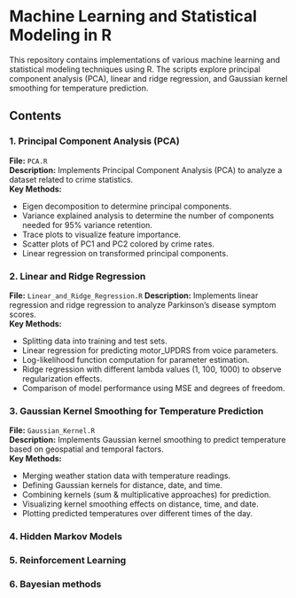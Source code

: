# Machine Learning and Statistical Modeling in R
This repository contains implementations of various machine learning and statistical modeling techniques using R. The scripts explore principal component analysis (PCA), linear and ridge regression, and Gaussian kernel smoothing for temperature prediction.

## Contents
### 1. Principal Component Analysis (PCA)
**File:** `PCA.R`  
**Description:** Implements Principal Component Analysis (PCA) to analyze a dataset related to crime statistics.  
**Key Methods:**  
- Eigen decomposition to determine principal components.
- Variance explained analysis to determine the number of components needed for 95% variance retention.
- Trace plots to visualize feature importance.
- Scatter plots of PC1 and PC2 colored by crime rates.
- Linear regression on transformed principal components.
### 2. Linear and Ridge Regression
**File:** `Linear_and_Ridge_Regression.R`
**Description:** Implements linear regression and ridge regression to analyze Parkinson’s disease symptom scores.  
**Key Methods:**  
- Splitting data into training and test sets.
- Linear regression for predicting motor_UPDRS from voice parameters.
- Log-likelihood function computation for parameter estimation.
- Ridge regression with different lambda values (1, 100, 1000) to observe regularization effects.
- Comparison of model performance using MSE and degrees of freedom.
### 3. Gaussian Kernel Smoothing for Temperature Prediction
**File:** `Gaussian_Kernel.R`  
**Description:** Implements Gaussian kernel smoothing to predict temperature based on geospatial and temporal factors.  
**Key Methods:**  
- Merging weather station data with temperature readings.
- Defining Gaussian kernels for distance, date, and time.
- Combining kernels (sum & multiplicative approaches) for prediction.
- Visualizing kernel smoothing effects on distance, time, and date.
- Plotting predicted temperatures over different times of the day.
### 4. Hidden Markov Models

### 5. Reinforcement Learning

### 6. Bayesian methods
